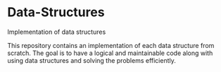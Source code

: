 # Data-Structures
Implementation of data structures

This repository contains an implementation of each data structure from scratch.
The goal is to have a logical and maintainable code along with using data structures and solving the problems efficiently.
